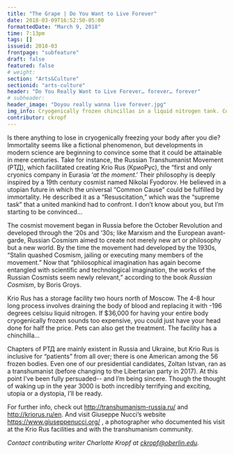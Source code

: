 ```yaml
---
title: "The Grape | Do You Want to Live Forever"
date: 2018-03-09T16:52:50-05:00
formattedDate: "March 9, 2018"
time: 7:13pm
tags: []
issueid: 2018-03
frontpage: "subfeature"
draft: false
featured: false
# weight:
section: "Arts&Culture"
sectionid: "arts-culture"
header: "Do You Really Want to Live Forever… forever… forever"
# subheader:
header_image: "Doyou really wanna live forever.jpg"
img_info: Cryogenically frozen chincillas in a liquid nitrogen tank. Collage by Charlotte Kropf.
contributor: ckropf
---
```

Is there anything to lose in cryogenically freezing your body after you die? Immortality seems like a fictional phenomenon, but developments in modern science are beginning to convince some that it could be attainable in mere centuries. Take for instance, the Russian Transhumanist Movement (РТД), which facilitated creating Krio Rus (КриоРус), the “first and only cryonics company in Eurasia ‘*at the moment*.’ Their philosophy is deeply inspired by a 19th century cosmist named Nikolai Fyodorov. He believed in a utopian future in which the universal “Common Cause” could be fulfilled by immortality. He described it as a “Resuscitation,” which was the “supreme task” that a united mankind had to confront. I don’t know about you, but I’m starting to be convinced...

The cosmist movement began in Russia before the October Revolution and developed through the ‘20s and ‘30s; like Marxism and the European avant-garde, Russian Cosmism aimed to create not merely new art or philosophy but a new world. By the time the movement had developed by the 1930s, “Stalin quashed Cosmism, jailing or executing many members of the movement.” Now that “philosophical imagination has again become entangled with scientific and technological imagination, the works of the Russian Cosmists seem newly relevant,” according to the book *Russian Cosmism*, by Boris Groys. 

Krio Rus has a storage facility two hours north of Moscow. The 4-8 hour long process involves draining the body of blood and replacing it with -196 degrees celsisu liquid nitrogen. If $36,000 for having your entire body cryogenically frozen sounds too expensive, you could just have your head done for half the price. Pets can also get the treatment. The facility has a chinchilla... 

Chapters of РТД are mainly existent in Russia and Ukraine, but Krio Rus is inclusive for “patients” from all over; there is one American among the 56 frozen bodies. Even one of our presidential candidates, Zoltan Istvan, ran as a transhumanist (before changing to the Libertarian party in 2017). At this point I’ve been fully persuaded-- and I’m being sincere. Though the thought of waking up in the year 3000 is both incredibly terrifying and exciting, utopia or a dystopia, I’ll be ready.

For further info, check out http://transhumanism-russia.ru/ and http://kriorus.ru/en. And visit Giuseppe Nucci’s website https://www.giuseppenucci.org/ , a photographer who documented his visit at the Krio Rus facilities and with the transhumanism community.

*Contact contributing writer Charlotte Kropf at ckropf@oberlin.edu.*
